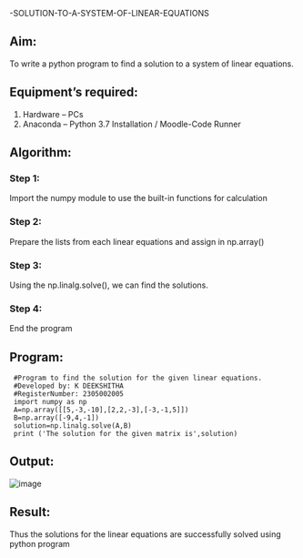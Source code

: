 -SOLUTION-TO-A-SYSTEM-OF-LINEAR-EQUATIONS
## Aim:
To write a python program to find a solution to a system of linear equations.
## Equipment’s required:
1. 	Hardware – PCs
2. 	Anaconda – Python 3.7 Installation / Moodle-Code Runner
## Algorithm:
### Step 1: 
Import the numpy module to use the built-in functions for calculation
### Step 2: 
Prepare the lists from each linear equations and assign in np.array()
### Step 3: 
Using the np.linalg.solve(), we can find the solutions.
### Step 4: 
End the program
## Program:
```
 #Program to find the solution for the given linear equations.
 #Developed by: K DEEKSHITHA
 #RegisterNumber: 2305002005
 import numpy as np
 A=np.array([[5,-3,-10],[2,2,-3],[-3,-1,5]])
 B=np.array([-9,4,-1])
 solution=np.linalg.solve(A,B)
 print ('The solution for the given matrix is',solution)
```

## Output:
![image](https://github.com/kilarideekshi/-SOLUTION-TO-A-SYSTEM-OF-LINEAR-EQUATIONS/assets/155507099/832d0b37-db0f-45b8-a24f-46f24728f826)

## Result: 
Thus the solutions for the linear equations are successfully solved using python program

